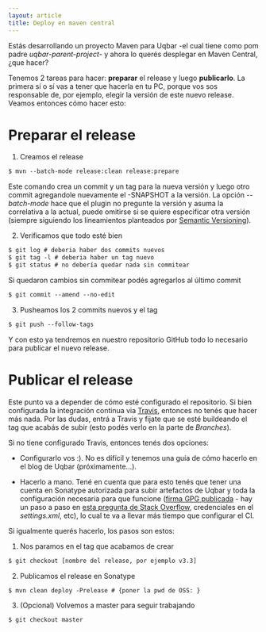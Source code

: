 ```yaml
---
layout: article
title: Deploy en maven central
---
```


Estás desarrollando un proyecto Maven para Uqbar -el cual tiene como pom padre *uqbar-parent-project*- y ahora lo querés desplegar en Maven Central, ¿que hacer?

Tenemos 2 tareas para hacer: **preparar** el release y luego **publicarlo**. La primera sí o sí vas a tener que hacerla en tu PC, porque vos sos responsable de, por ejemplo, elegir la versión de este nuevo release. Veamos entonces cómo hacer esto:

# Preparar el release

1. Creamos el release

```bash
$ mvn --batch-mode release:clean release:prepare
```

Este comando crea un commit y un tag para la nueva versión y luego otro commit agregandole nuevamente el -SNAPSHOT a la versión. La opción *--batch-mode* hace que el plugin no pregunte la versión y asuma la correlativa a la actual, puede omitirse si se quiere especificar otra versión (siempre siguiendo los lineamientos planteados por [Semantic Versioning](http://semver.org/)).

2. Verificamos que todo esté bien

```bash
$ git log # deberia haber dos commits nuevos
$ git tag -l # deberia haber un tag nuevo
$ git status # no debería quedar nada sin commitear
```

Si quedaron cambios sin commitear podés agregarlos al último commit

```bash
$ git commit --amend --no-edit
```

3. Pusheamos los 2 commits nuevos y el tag

```bash
$ git push --follow-tags
```

Y con esto ya tendremos en nuestro repositorio GitHub todo lo necesario para publicar el nuevo release.

# Publicar el release

Este punto va a depender de cómo esté configurado el repositorio. Si bien configurada la integración continua via [Travis](https://travis-ci.org/), entonces no tenés que hacer más nada. Por las dudas, entrá a Travis y fijate que se esté buildeando el tag que acabás de subir (esto podés verlo en la parte de *Branches*).

Si no tiene configurado Travis, entonces tenés dos opciones:

- Configurarlo vos :). No es difícil y tenemos una guía de cómo hacerlo en el blog de Uqbar (próximamente...).

- Hacerlo a mano. Tené en cuenta que para esto tenés que tener una cuenta en Sonatype autorizada para subir artefactos de Uqbar y toda la configuración necesaria para que funcione ([firma GPG publicada](http://central.sonatype.org/pages/working-with-pgp-signatures.html) - hay un paso a paso en [esta pregunta de Stack Overflow](https://stackoverflow.com/questions/41832328/publishing-on-sonatype-no-public-key), credenciales en el *settings.xml*, etc), lo cual te va a llevar más tiempo que configurar el CI.

Si igualmente querés hacerlo, los pasos son estos:

1. Nos paramos en el tag que acabamos de crear

```bash
$ git checkout [nombre del release, por ejemplo v3.3]
```

2. Publicamos el release en Sonatype

```bash
$ mvn clean deploy -Prelease # {poner la pwd de OSS: }
```

3. (Opcional) Volvemos a master para seguir trabajando

```bash
$ git checkout master
```

